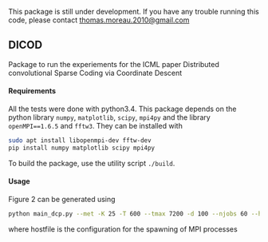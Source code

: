 This package is still under development. If you have any trouble running this code, please contact <thomas.moreau.2010@gmail.com>


## DICOD

Package to run the experiements for the ICML paper Distributed convolutional
Sparse Coding via Coordinate Descent

#### Requirements

All the tests were done with python3.4.
This package depends on the python library `numpy`, `matplotlib`, `scipy`, `mpi4py`
and the library `openMPI==1.6.5` and `fftw3`.
They can be installed with

```bash
sudo apt install libopenmpi-dev fftw-dev
pip install numpy matplotlib scipy mpi4py
```

To build the package, use the utility script `./build`.

#### Usage

Figure 2 can be generated using
```bash
python main_dcp.py --met -K 25 -T 600 --tmax 7200 -d 100 --njobs 60 --hostfile hostfile --save figure2
```

where hostfile is the configuration for the spawning of MPI processes

